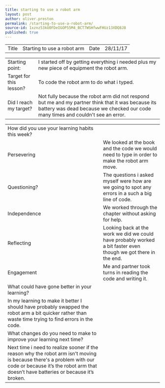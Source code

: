 ```yaml
---
title: starting to use a robot arm
layout: post
author: oliver.preston
permalink: /starting-to-use-a-robot-arm/
source-id: 1xznz53kU0FDeIGOP55M4_BCT7WSHfwwFHUz13XDQ8J8
published: true
---
```

<table>
  <tr>
    <td>Title</td>
    <td>Starting to use a robot arm</td>
    <td>Date</td>
    <td>28/11/17</td>
  </tr>
</table>


<table>
  <tr>
    <td>Starting point:</td>
    <td>I started off by getting everything i needed plus my new piece of equipment the robot arm.</td>
  </tr>
  <tr>
    <td>Target for this lesson?</td>
    <td> To code the robot arm to do what i typed.</td>
  </tr>
  <tr>
    <td>Did I reach my target? </td>
    <td>Not fully because the robot arm did not respond but me and my partner think that it was because its battery was dead because we checked our code many times and couldn't see an error.</td>
  </tr>
</table>


<table>
  <tr>
    <td>How did you use your learning habits this week?</td>
    <td></td>
  </tr>
  <tr>
    <td>Persevering</td>
    <td>We looked at the book and the code we would need to type in order to make the robot arm move.</td>
  </tr>
  <tr>
    <td>Questioning?</td>
    <td>The questions i asked myself were how are we going to spot any errors in a such a big line of code.</td>
  </tr>
  <tr>
    <td>Independence</td>
    <td>We worked through the chapter without asking for help.</td>
  </tr>
  <tr>
    <td>Reflecting</td>
    <td>Looking back at the work we did we could have probably worked a bit faster even though we got there in the end.</td>
  </tr>
  <tr>
    <td>Engagement</td>
    <td>Me and partner took turns in reading the code and writing it.</td>
  </tr>
  <tr>
    <td>What could have gone better in your learning?</td>
    <td></td>
  </tr>
  <tr>
    <td>In my learning to make it better I should have probably swapped the robot arm a bit quicker rather than waste time trying to find errors in the code.</td>
    <td></td>
  </tr>
  <tr>
    <td>What changes do you need to make to improve your learning next time?</td>
    <td></td>
  </tr>
  <tr>
    <td>Next time i need to realize sooner if the reason why the robot arm isn't moving is because there's a problem with our code or because it’s the robot arm that doesn’t have batteries or because it’s broken. </td>
    <td></td>
  </tr>
</table>


